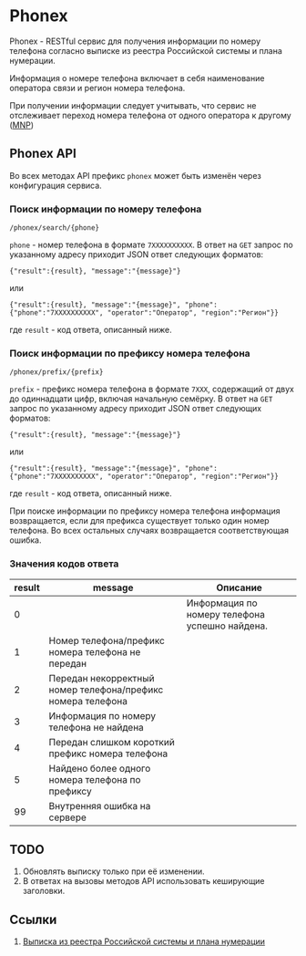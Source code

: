 # Phonex

Phonex - RESTful сервис для получения информации по номеру телефона согласно выписке из реестра Российской системы и плана нумерации.

Информация о номере телефона включает в себя наименование оператора связи и регион номера телефона.

При получении информации следует учитывать, что сервис не отслеживает переход номера телефона от одного оператора к другому ([MNP](https://ru.wikipedia.org/wiki/%D0%9F%D0%B5%D1%80%D0%B5%D0%BD%D0%BE%D1%81%D0%B8%D0%BC%D0%BE%D1%81%D1%82%D1%8C_%D1%82%D0%B5%D0%BB%D0%B5%D1%84%D0%BE%D0%BD%D0%BD%D1%8B%D1%85_%D0%BD%D0%BE%D0%BC%D0%B5%D1%80%D0%BE%D0%B2))

## Phonex API

Во всех методах API префикс `phonex` может быть изменён через конфигурация сервиса.

### Поиск информации по номеру телефона

    /phonex/search/{phone}

`phone` - номер телефона в формате `7XXXXXXXXXX`. В ответ на `GET` запрос по указанному адресу приходит JSON ответ следующих форматов:

    {"result":{result}, "message":"{message}"}

или

    {"result":{result}, "message":"{message}", "phone": {"phone":"7XXXXXXXXXX", "operator":"Оператор", "region":"Регион"}}

где `result` - код ответа, описанный ниже.

### Поиск информации по префиксу номера телефона

    /phonex/prefix/{prefix}

`prefix` - префикс номера телефона в формате `7XXX`, содержащий от двух до одиннадцати цифр, включая начальную семёрку. В ответ на `GET` запрос по указанному адресу приходит JSON ответ следующих форматов:

    {"result":{result}, "message":"{message}"}

или

    {"result":{result}, "message":"{message}", "phone": {"phone":"7XXXXXXXXXX", "operator":"Оператор", "region":"Регион"}}

где `result` - код ответа, описанный ниже.

При поиске информации по префиксу номера телефона информация возвращается, если для префикса существует только один номер телефона. Во всех остальных случаях возвращается соответствующая ошибка.

### Значения кодов ответа

|result|message|Описание|
|------|-------|--------|
|0||Информация по номеру телефона успешно найдена.|
|1|Номер телефона/префикс номера телефона не передан||
|2|Передан некорректный номер телефона/префикс номера телефона||
|3|Информация по номеру телефона не найдена||
|4|Передан слишком короткий префикс номера телефона||
|5|Найдено более одного номера телефона по префиксу||
|99|Внутренняя ошибка на сервере||

## TODO

1. Обновлять выписку только при её изменении.
2. В ответах на вызовы методов API использовать кеширующие заголовки.

## Ссылки

1. [Выписка из реестра Российской системы и плана нумерации](https://www.rossvyaz.ru/activity/num_resurs/registerNum/)
